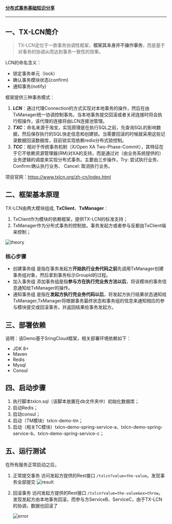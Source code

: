 #### [分布式事务基础知识分享](https://github.com/DeclanWang/txlcn-demo/blob/master/distributed-transaction.md)

------

## 一、TX-LCN简介

> TX-LCN定位于一款事务协调性框架，**框架其本身并不操作事务**，而是基于对事务的协调从而达到事务一致性的效果。



LCN的命名含义：

- 锁定事务单元（lock）
- 确认事务模块状态(confirm)
- 通知事务(notify)



框架提供三种事务模式：

1. ***LCN***：通过代理Connection的方式实现对本地事务的操作，然后在由TxManager统一协调控制事务。当本地事务提交回滚或者关闭连接时将会执行假操作，该代理的连接将由LCN连接池管理。
2. ***TXC***：命名来源于淘宝，实现原理是在执行SQL之前，先查询SQL的影响数据，然后保存执行的SQL快走信息和创建锁。当需要回滚的时候就采用这些记录数据回滚数据库，目前锁实现依赖redis分布式锁控制。
3. ***TCC***：相对于传统事务机制（X/Open XA Two-Phase-Commit），其特征在于它不依赖资源管理器(RM)对XA的支持，而是通过对（由业务系统提供的）业务逻辑的调度来实现分布式事务。主要由三步操作，Try: 尝试执行业务、 Confirm:确认执行业务、 Cancel: 取消执行业务。



项目官网：https://www.txlcn.org/zh-cn/index.html





## 二、框架基本原理

TX-LCN由两大模块组成, **TxClient**、**TxManager**：

1. TxClient作为模块的依赖框架，提供TX-LCN的标准支持；
2. TxManager作为分布式事务的控制放。事务发起方或者参与反都由TxClient端来控制；

![theory](https://www.txlcn.org/img/docs/yuanli.png)



### 核心步骤

- 创建事务组
  是指在事务发起方**开始执行业务代码之前**先调用TxManager创建事务组对象，然后拿到事务标示GroupId的过程。
- 加入事务组
  添加事务组是指**参与方在执行完业务方法以后**，将该模块的事务信息通知给TxManager的操作。
- 通知事务组
  是指在**发起方执行完业务代码以后**，将发起方执行结果状态通知给TxManager,TxManager将根据事务最终状态和事务组的信息来通知相应的参与模块提交或回滚事务，并返回结果给事务发起方。





## 三、部署依赖

说明：该Demo基于SringCloud框架，相关部署环境依赖如下：

- JDK 8+
- Maven
- Redis
- Mysql
- Consul



## 四、启动步骤

1. 执行脚本txlcn.sql（该脚本放置在db文件夹中）初始化数据库；
2. 启动Redis；
3. 启动consul；
4. 启动（TM模块）txlcn-demo-tm；
5. 启动（相关TC模块）txlcn-demo-spring-service-a、txlcn-demo-spring-service-b、txlcn-demo-spring-service-c；



## 五、运行测试

在所有服务正常启动之后，

1. 正常提交事务
   访问发起方提供的Rest接口 `/txlcn?value=the-value`。发现事务全部提交
   ![result](https://www.txlcn.org/img/docs/result.png)

2. 回滚事务
   访问发起方提供的Rest接口 `/txlcn?value=the-value&ex=throw`。发现发起方由本地事务回滚，而参与方ServiceB、ServiceC，由于TX-LCN的协调，数据也回滚了

   ![error](https://www.txlcn.org/img/docs/error_result.png)

